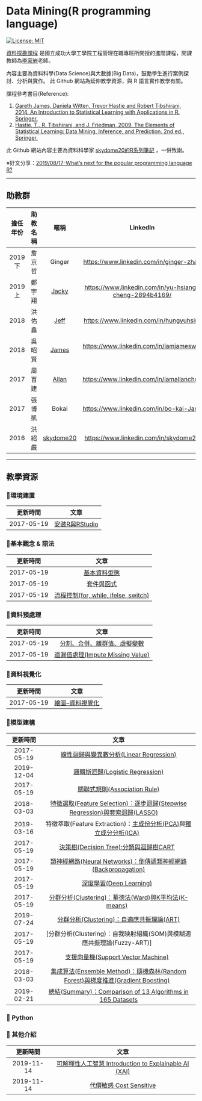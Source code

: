
# Data Mining(R programming language)

[![License: MIT](https://img.shields.io/badge/License-MIT-blue.svg)](https://opensource.org/licenses/MIT)


[資料探勘課程](http://course-query.acad.ncku.edu.tw/crm/course_map/course.php?dept=N0&cono=N061700) 是國立成功大學工學院工程管理在職專班所開授的進階課程，開課教師為[李家岩](http://polab.imis.ncku.edu.tw/Bio.html)老師。

內容主要為資料科學(Data Science)與大數據(Big Data)，鼓勵學生進行案例探討、分析與實作。 此 Github 網站為延伸教學資源，與 R 語言實作教學有關。

課程參考書目(Reference):
1. [Gareth James, Daniela Witten, Trevor Hastie and Robert Tibshirani, 2014. An Introduction to Statistical Learning with Applications in R. Springer.](http://www-bcf.usc.edu/~gareth/ISL/)
2. [Hastie, T., R. Tibshirani, and J. Friedman, 2009. The Elements of Statistical Learning: Data Mining, Inference, and Prediction. 2nd ed., Springer.](https://web.stanford.edu/~hastie/ElemStatLearn/)


此 Github 網站內容主要為資料科學家 [skydome20的R系列筆記](https://github.com/skydome20/R-Notes) ，一併致謝。

※好文分享：[2019/08/17-What’s next for the popular programming language R?](https://qz.com/1661487/hadley-wickham-on-the-future-of-r-python-and-the-tidyverse/)

--------------------------------------------------------------------------------------------------------------------------------

## **助教群**    
 
[1]: http://rpubs.com/skydome20/Table
[2]: http://rpubs.com/allan811118/R_programming_00
[3]: http://rpubs.com/james_datacatcher
[4]: http://rpubs.com/jeff_datascience/DS_Notebook
[5]: https://rpubs.com/JackyCheng/AdaptiveResonanceTheory


| 擔任<br>年份    |  助教名稱    |    暱稱          |         LinkedIn                          | E-mail                |
|:----------:| :----------:|:---------------:|:------------------------------------------: |:-------------------:|
| 2019下     | 詹京哲       | Ginger          | https://www.linkedin.com/in/ginger-zhan    | bmw2142@gmail.com      |
| 2019上       | 鄭宇翔       | [Jacky][5]      | https://www.linkedin.com/in/yu-hsiang-cheng-2894b4169/    | zxcv9100207@gmail.com |
| 2018       | 洪佑鑫       | [Jeff][4]       | https://www.linkedin.com/in/hungyuhsin/    | s903941@yahoo.com.tw   |
| 2018       | 吳昭賢       | [James][3]      | https://www.linkedin.com/in/iamjameswu/    | new393988911@gmail.com |
| 2017       | 周百建       | [Allan][2]      | https://www.linkedin.com/in/iamallanchou   |    |
| 2017       | 張博凱       | Bokai           | https://www.linkedin.com/in/bo-kai-Jang    |    |
| 2016       | 洪紹嚴       | [skydome20][1]  | https://www.linkedin.com/in/skydome20      |    |




--------------------------------------------------------------------------------------------------------------------------------
  
  
## **教學資源**

### **:triangular_flag_on_post:環境建置**    
   
|  更新時間       |                      文章                                                                               |
|  :-----------:  | :-----------------------------------------------------------------------------------------------------: |
|  2017-05-19     | [安裝R與RStudio](https://rpubs.com/skydome20/R1-R_and_RStudio)   | 




### **:triangular_flag_on_post:基本觀念 & 語法**   

|  更新時間       |                      文章                                                                                             |
| :-----------:   |:-----------------------------------------------------------------------------------------------------:                |
|  2017-05-19     | [基本資料型態](https://rpubs.com/skydome20/R-Note2-dataType)                       | 
|  2017-05-19     | [套件與函式](https://rpubs.com/skydome20/R-Note3-function_and_package)                             | 
|  2017-05-19     | [流程控制(for, while, ifelse, switch)](http://rpubs.com/skydome20/R-Note11-Control_Flow)       | 


   
### **:triangular_flag_on_post:資料預處理**   
   
|  更新時間       |                      文章                                                                                                                        |
| :-----------: | :-----------------------------------------------------------------------------------------------------:                                            |
|  2017-05-19     | [分割、合併、離群值、虛擬變數](https://po-lab.github.io/Data-Mining/Source-File/分割、合併、離群值、虛擬變數/分割、合併、離群值、虛擬變數.html)  | 
|  2017-05-19     | [遺漏值處理(Impute Missing Value)](http://www.rpubs.com/skydome20/R-Note10-Missing_Value)                                  | 


   
### **:triangular_flag_on_post:資料視覺化**  

|  更新時間       |                      文章                                                                                      |
|  :-----------: | :-----------------------------------------------------------------------------------------------------:         |
|  2017-05-19     | [繪圖–資料視覺化](http://rpubs.com/skydome20/R-Note4-Plotting_System)       |




   
### **:triangular_flag_on_post:模型建構**  
   
   

|  更新時間        |                      文章                                                                               |
| :-----------:   | :-----------------------------------------------------------------------------------------------------:|
|  2017-05-19     | [線性迴歸與變異數分析(Linear Regression)](http://rpubs.com/skydome20/R-Note5-First_Practice)  |
|  2019-12-04     | [邏輯斯迴歸(Logistic Regression)](https://rpubs.com/ginger_zhan/logistic_regression)  |
|  2017-05-19     | [關聯式規則(Association Rule)](http://www.rpubs.com/skydome20/R-Note6-Apriori-DecisionTree)  | 
|  2018-03-03     | [特徵選取(Feature Selection)：逐步迴歸(Stepwise Regression)與套索迴歸(LASSO)](http://rpubs.com/skydome20/R-Note18-Subsets_Shrinkage_Methods)        | 
|  2019-03-16     | 特徵萃取(Feature Extraction)：[主成份分析(PCA)](http://rpubs.com/skydome20/R-Note7-PCA)與[獨立成分分析(ICA)](http://rpubs.com/skydome20/R-Note17-ICA)   | 
|  2017-05-19     | [決策樹(Decision Tree):分類與迴歸樹CART](http://www.rpubs.com/skydome20/R-Note6-Apriori-DecisionTree)   | 
|  2017-05-19     | [類神經網路(Neural Networks)：倒傳遞類神經網路(Backpropagation)](http://rpubs.com/skydome20/R-Note8-ANN)  | 
|  2017-05-19     | [深度學習(Deep Learning)](http://rpubs.com/skydome20/R-Note12-DigitRecognizer-Kaggle)    | 
|  2017-05-19     | [分群分析(Clustering)：華德法(Ward)與K平均法(K-means)](http://www.rpubs.com/skydome20/R-Note9-Clustering)   | 
|  2019-07-24     | [分群分析(Clustering)：自適應共振理論(ART)](https://rpubs.com/JackyCheng/AdaptiveResonanceTheory)   | 
|  2017-05-19     | [分群分析(Clustering)：自我映射組織(SOM)與模糊適應共振理論(Fuzzy-ART)]   | 
|  2017-05-19     | [支援向量機(Support Vector Machine)](http://rpubs.com/skydome20/R-Note14-SVM-SVR)   |
|  2018-03-03     | [集成算法(Ensemble Method)：隨機森林(Random Forest)與梯度推進(Gradient Boosting)](http://rpubs.com/skydome20/R-Note16-Ensemble_Learning)   |
|  2019-02-21     | [總結(Summary)：Comparison of 13 Algorithms in 165 Datasets](https://machinelearningmastery.com/start-with-gradient-boosting/)   |


### **:pushpin: Python**
### **:triangular_flag_on_post: 其他介紹**
|  更新時間       |                      文章                                                                                                      |
| :-----------:  | :-----------------------------------------------------------------------------------------------------:                        |
|  2019-11-14     | [可解釋性人工智慧 Introduction to Explainable AI (XAI)](https://github.com/ITingHung/Introduction-to-Explainable-AI) |
|  2019-11-14     | [代價敏感 Cost Sensitive](https://github.com/wutsungyu/Cost-Sensitive)
